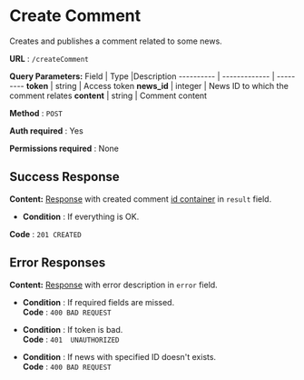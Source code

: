 # Create Comment

Creates and publishes a comment related to some news.

**URL** : `/createComment`

**Query Parameters:** 
Field | Type |Description
---------- | ------------- | ---------
__token__ | string | Access token
__news_id__ | integer | News ID to which the comment relates
__content__ | string | Comment content

**Method** : `POST`

**Auth required** : Yes

**Permissions required** : None

## Success Response

**Content:** [Response](../types/response.md) with created comment [id container](../types/idcont.md) in `result` field.

* **Condition** : If everything is OK.  

**Code** : `201 CREATED`



## Error Responses

**Content:** [Response](../types/response.md) with error description in `error` field.

* **Condition** : If required fields are missed.  
**Code** : `400 BAD REQUEST`

* **Condition** : If token is bad.  
**Code** : `401  UNAUTHORIZED`

* **Condition** : If news with specified ID doesn't exists.  
**Code** : `400 BAD REQUEST`


